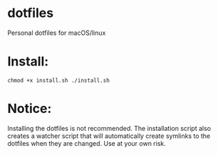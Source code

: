 # dotfiles

Personal dotfiles for macOS/linux

# Install:

<code>chmod +x install.sh
./install.sh</code>

# Notice:

Installing the dotfiles is not recommended.
The installation script also creates a watcher script that will automatically create symlinks to the dotfiles when they are changed.
Use at your own risk.

